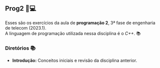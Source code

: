 ## Prog2 📌💻

Esses são os exercícios da aula de **programação 2**, 3ª fase de engenharia de telecom (2023.1). <br> A linguagem de programação utilizada nessa disciplina é o *C++*. 📚 <br>

### Diretórios 📚 

- **Introdução:** Conceitos iniciais e revisão da disciplina anterior.
